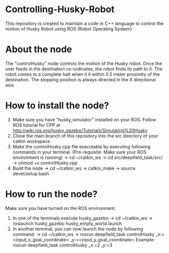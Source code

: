 # Controlling-Husky-Robot
This repository is created to maintain a code in C++ language to control the motion of Husky Robot using ROS (Robot Operating System)

# About the node
The "controlHusky" node controls the motion of the Husky robot. Once the user feeds in the destination co-ordinates, the robot finds its path to it. The robot comes to a complete halt when it it within 0.5 meter proximity of the destination. The stopping position is always directed in the X directional axis. 

# How to install the node?
1) Make sure you have "husky_simulator" installed on your ROS. Follow ROS tutorial for CPP at http://wiki.ros.org/husky_gazebo/Tutorials/Simulating%20Husky
2) Clone the main branch of this repository into the src directory of your catkin workspace.
3) Make the controlHusky.cpp file executable by executing following commands in your terminal. (Pre-requisite: Make sure your ROS environment is running)
  -> cd ~/catkin_ws
  -> cd src/deepfield_task/src/
  -> chmod +x controlHusky.cpp
4) Build the node
  -> cd ~/catkin_ws
  -> catkin_make
  -> source devel/setup.bash

# How to run the node?
Make sure you have turned on the ROS environment.
1) In one of the terminals execute husky_gazebo 
  -> cd ~/catkin_ws
  -> roslaunch husky_gazebo husky_empty_world.launch
2) In another terminal, you can now launch the node by following command:
  -> cd ~/catkin_ws
  -> rosrun deepfield_task controlHusky _x:=<input_x_goal_coordinate> _y:=<input_y_goal_coordinate>
    Example: rosrun deepfield_task controlHusky _x:=2 _y:=3

